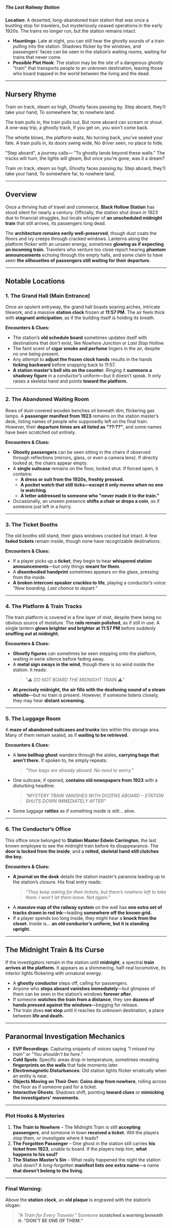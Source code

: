 ##### The Lost Railway Station

**Location**: A deserted, long-abandoned train station that was once a bustling stop for travelers, but mysteriously ceased operations in the early 1920s. The trains no longer run, but the station remains intact.
- **Hauntings**: Late at night, you can still hear the ghostly sounds of a train pulling into the station. Shadows flicker by the windows, and passengers' faces can be seen in the station’s waiting rooms, waiting for trains that never come.
- **Possible Plot Hook**: The station may be the site of a dangerous ghostly "train" that transports people to an unknown destination, leaving those who board trapped in the world between the living and the dead.

---

## Nursery Rhyme
Train on track, steam so high,
Ghostly faces passing by.
Step aboard, they’ll take your hand,
To somewhere far, to nowhere land.

The train pulls in, the train pulls out,
But none aboard can scream or shout.
A one-way trip, a ghostly track,
If you get on, you won’t come back.

The whistle blows, the platform waits,
No turning back, you’ve sealed your fate.
A train pulls in, its doors swing wide,
No driver seen, no place to hide.

"Step aboard", a journey calls—
"To ghostly lands beyond these walls."
The tracks will hum, the lights will gleam,
But once you’re gone, was it a dream?

Train on track, steam so high,
Ghostly faces passing by.
Step aboard, they’ll take your hand,
To somewhere far, to nowhere land.

---

## Overview
Once a thriving hub of travel and commerce, **Black Hollow Station** has stood silent for nearly a century. Officially, the station shut down in 1923 due to financial struggles, but locals whisper of **an unscheduled midnight train** that still arrives, its passengers long dead.

The **architecture remains eerily well-preserved**, though dust coats the floors and ivy creeps through cracked windows. Lanterns along the platform flicker with an unseen energy, sometimes **glowing as if expecting an incoming train.** Travelers who venture too close report hearing **phantom announcements** echoing through the empty halls, and some claim to have seen **the silhouettes of passengers still waiting for their departure.**

---

## **Notable Locations**

### **1. The Grand Hall** (Main Entrance)

Once an opulent entryway, the grand hall boasts soaring arches, intricate tilework, and a massive **station clock** frozen at **11:57 PM.** The air feels thick with **stagnant anticipation**, as if the building itself is holding its breath.

**Encounters & Clues:**

- The station’s **old schedule board** sometimes updates itself with destinations that don't exist, like _Nowhere Junction_ or _Last Stop Hollow._
- The faint scent of **cigar smoke and perfume** lingers in the air, despite no one being present.
- Any attempt to **adjust the frozen clock hands** results in the hands **ticking backward** before snapping back to 11:57.
- **A station master’s bell sits on the counter.** Ringing it **summons a shadowy figure** in a conductor’s uniform—but it doesn’t speak. It only raises a skeletal hand and points **toward the platform.**

---

### **2. The Abandoned Waiting Room**

Rows of dust-covered wooden benches sit beneath dim, flickering gas lamps. A **passenger manifest from 1923** remains on the station master’s desk, listing names of people who supposedly left on the final train. However, their **departure times are all listed as "??:??"**, and some names have been scratched out entirely.

**Encounters & Clues:**
- **Ghostly passengers** can be seen sitting in the chairs if observed through reflections (mirrors, glass, or even a camera lens). If directly looked at, the chairs appear empty.
- A **single suitcase** remains on the floor, locked shut. If forced open, it contains:
    - **A dress or suit from the 1920s, freshly pressed.**
    - **A pocket watch that still ticks—except it only moves when no one is watching.**
    - **A letter addressed to someone who "never made it to the train."**
- Occasionally, an unseen presence **shifts a chair or drops a coin**, as if someone just left in a hurry.

---

### **3. The Ticket Booths**

The old booths still stand, their glass windows cracked but intact. A few **faded tickets** remain inside, though none have recognizable destinations.

**Encounters & Clues:**
- If a player picks up a **ticket**, they begin to hear **whispered station announcements**—but only things **meant for them.**
- A **disembodied handprint** sometimes appears on the glass, pressing from the inside.
- **A broken intercom speaker crackles to life**, playing a conductor’s voice: _"Now boarding. Last chance to depart."_

---

### **4. The Platform & Train Tracks**

The train platform is covered in a fine layer of mist, despite there being no obvious source of moisture. The **rails remain polished**, as if still in use. A single lantern **glows brighter and brighter at 11:57 PM** before suddenly **snuffing out at midnight.**

**Encounters & Clues:**
- **Ghostly figures** can sometimes be seen stepping onto the platform, waiting in eerie silence before fading away.
- A **metal sign sways in the wind**, though there is no wind inside the station. It reads:  
    >_"⚠️ DO NOT BOARD THE MIDNIGHT TRAIN ⚠️"_
- **At precisely midnight, the air fills with the deafening sound of a steam whistle**—but no train is present. However, if someone listens closely, they may hear **distant screaming.**

---

### **5. The Luggage Room**

A **maze of abandoned suitcases and trunks** lies within this storage area. Many of them remain sealed, as if **waiting to be retrieved.**

**Encounters & Clues:**
- A **lone bellhop ghost** wanders through the aisles, **carrying bags that aren’t there.** If spoken to, he simply repeats:  
    >_"Your bags are already aboard. No need to worry."_
- One suitcase, if opened, **contains old newspapers from 1923** with a disturbing headline:  
    >_"MYSTERY TRAIN VANISHES WITH DOZENS ABOARD – STATION SHUTS DOWN IMMEDIATELY AFTER"_
- Some luggage **rattles** as if something inside is still… alive.

---

### **6. The Conductor’s Office**

This office once belonged to **Station Master Edwin Carrington**, the last known employee to see the midnight train before its disappearance. The **door is locked from the inside**, and a **rotted, skeletal hand still clutches the key.**

**Encounters & Clues:**

- **A journal on the desk** details the station master’s paranoia leading up to the station’s closure. His final entry reads:  
    >_"They keep asking for their tickets, but there’s nowhere left to take them. I won’t let them leave. Not again."_
- A **massive map of the railway system** on the wall has **one extra set of tracks drawn in red ink**—leading **somewhere off the known grid.**
- If a player spends too long inside, they might hear a **knock from the closet.** Inside is… **an old conductor’s uniform, but it is standing upright.**

---

## **The Midnight Train & Its Curse**

If the investigators remain in the station until **midnight**, a spectral **train arrives at the platform.** It appears as a shimmering, half-real locomotive, its interior lights flickering with unnatural energy.

- A **ghostly conductor** steps off, calling for passengers.
- Anyone who **steps aboard vanishes immediately**—but glimpses of them can be seen in the station’s windows **forever after.**
- If someone **watches the train from a distance**, they see **dozens of hands pressed against the windows**—begging for release.
- The train does **not stop** until it reaches its unknown destination, a place between **life and death.**

---

## **Paranormal Investigation Mechanics**

- **EVP Recordings**: Capturing snippets of voices saying _"I missed my train"_ or _"You shouldn't be here."_
- **Cold Spots**: Specific areas drop in temperature, sometimes revealing **fingerprints on the walls** that fade moments later.
- **Electromagnetic Disturbances**: Old station lights flicker erratically when an entity is near.
- **Objects Moving on Their Own**: **Coins drop from nowhere**, rolling across the floor as if someone paid for a ticket.
- **Interactive Ghosts**: Shadows shift, pointing **toward clues** or **mimicking the investigators' movements.**

---

### **Plot Hooks & Mysteries**

1. **The Train to Nowhere** – The Midnight Train is still **accepting passengers**, and someone in town **received a ticket.** Will the players stop them, or investigate where it leads?
2. **The Forgotten Passenger** – One ghost in the station still carries **his ticket from 1923**, unable to board. If the players help him, **what happens to his soul?**
3. **The Station Master’s Sin** – What really happened the night the station shut down? A long-forgotten **manifest lists one extra name**—a name **that doesn’t belong to the living.**

---

### **Final Warning:**

Above the **station clock**, an **old plaque** is engraved with the station’s slogan:  

>_"A Train for Every Traveler."_
>Someone **scratched a warning beneath it:**
>**"DON’T BE ONE OF THEM."**